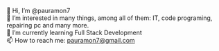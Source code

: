 👋 Hi, I’m @pauramon7
<br>
👀 I’m interested in many things, among all of them: IT, code programing, repairing pc and many more.
<br>
🌱 I’m currently learning Full Stack Development
<br>
📫 How to reach me: pauramon7@gmail.com
